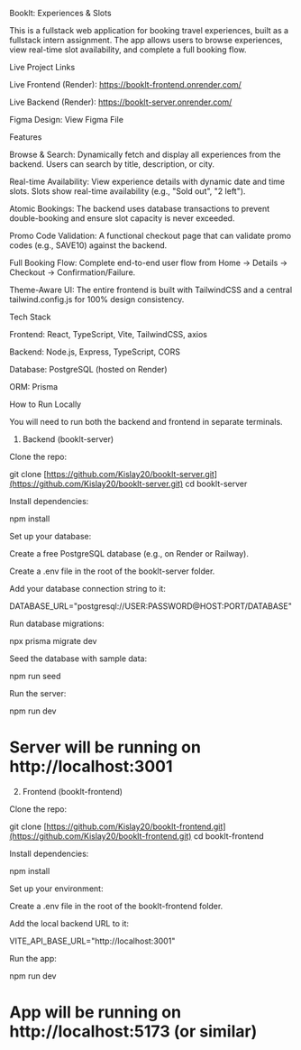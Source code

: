Booklt: Experiences & Slots

This is a fullstack web application for booking travel experiences, built as a fullstack intern assignment. The app allows users to browse experiences, view real-time slot availability, and complete a full booking flow.

Live Project Links

Live Frontend (Render): https://booklt-frontend.onrender.com/

Live Backend (Render): https://booklt-server.onrender.com/

Figma Design: View Figma File

Features

Browse & Search: Dynamically fetch and display all experiences from the backend. Users can search by title, description, or city.

Real-time Availability: View experience details with dynamic date and time slots. Slots show real-time availability (e.g., "Sold out", "2 left").

Atomic Bookings: The backend uses database transactions to prevent double-booking and ensure slot capacity is never exceeded.

Promo Code Validation: A functional checkout page that can validate promo codes (e.g., SAVE10) against the backend.

Full Booking Flow: Complete end-to-end user flow from Home -> Details -> Checkout -> Confirmation/Failure.

Theme-Aware UI: The entire frontend is built with TailwindCSS and a central tailwind.config.js for 100% design consistency.

Tech Stack

Frontend: React, TypeScript, Vite, TailwindCSS, axios

Backend: Node.js, Express, TypeScript, CORS

Database: PostgreSQL (hosted on Render)

ORM: Prisma

How to Run Locally

You will need to run both the backend and frontend in separate terminals.

1. Backend (booklt-server)

Clone the repo:

git clone [https://github.com/Kislay20/booklt-server.git](https://github.com/Kislay20/booklt-server.git)
cd booklt-server


Install dependencies:

npm install


Set up your database:

Create a free PostgreSQL database (e.g., on Render or Railway).

Create a .env file in the root of the booklt-server folder.

Add your database connection string to it:

DATABASE_URL="postgresql://USER:PASSWORD@HOST:PORT/DATABASE"


Run database migrations:

npx prisma migrate dev


Seed the database with sample data:

npm run seed


Run the server:

npm run dev
# Server will be running on http://localhost:3001


2. Frontend (booklt-frontend)

Clone the repo:

git clone [https://github.com/Kislay20/booklt-frontend.git](https://github.com/Kislay20/booklt-frontend.git)
cd booklt-frontend


Install dependencies:

npm install


Set up your environment:

Create a .env file in the root of the booklt-frontend folder.

Add the local backend URL to it:

VITE_API_BASE_URL="http://localhost:3001"


Run the app:

npm run dev
# App will be running on http://localhost:5173 (or similar)
